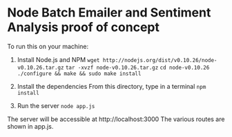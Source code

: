 Node Batch Emailer and Sentiment Analysis proof of concept
==========================================================

To run this on your machine:

1. Install Node.js and NPM
	`wget http://nodejs.org/dist/v0.10.26/node-v0.10.26.tar.gz`
	`tar -xvzf node-v0.10.26.tar.gz`
	`cd node-v0.10.26`
	`./configure && make && sudo make install`

1. Install the dependencies
	From this directory, type in a terminal
	`npm install`

1. Run the server
	`node app.js`

The server will be accessible at http://localhost:3000
The various routes are shown in app.js.
	

